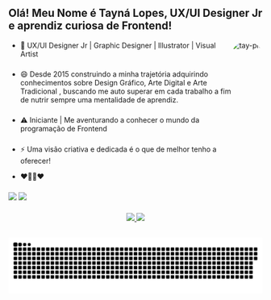## Olá! Meu Nome é Tayná Lopes, UX/UI Designer Jr e aprendiz curiosa de Frontend!

<div>
  <img align="right" alt="tay-pic" height="300" style="border-radius:300px;" src="https://taynalopes.com/wp-content/uploads/2021/12/Webp.net-gifmaker.gif">
  </div>

- 👸 UX/UI Designer Jr | Graphic Designer | Illustrator | Visual Artist 

### 
 
- 😄 Desde 2015 construindo a minha trajetória adquirindo conhecimentos sobre Design Gráfico, Arte Digital e Arte Tradicional , buscando me auto superar em cada trabalho a fim de nutrir sempre uma mentalidade de aprendiz. 

###

- ⚠️  Iniciante | Me aventurando a conhecer o mundo da programação de Frontend

###

- ⚡ Uma visão criativa e dedicada é o que de melhor tenho a oferecer! 

- ❤️👩‍💻❤️
 
###

<div> 
  <a href = "mailto:taynalopes0@gmail.com"><img src="https://img.shields.io/badge/-Gmail-%23333?style=for-the-badge&logo=gmail&logoColor=white" target="_blank"></a>
  <a href="https://www.linkedin.com/in/tayn%C3%A1lopes/" target="_blank"><img src="https://img.shields.io/badge/-LinkedIn-%230077B5?style=for-the-badge&logo=linkedin&logoColor=white" target="_blank"></a> 
</div>
 
  ###
  
<div align="center">
  <a href="https://github.com/tay-lopes">
  <img height="150em" src="https://github-readme-stats.vercel.app/api?username=tay-lopes&show_icons=true&theme=jolly&include_all_commits=true&count_private=true"/>
  <img height="150em" src="https://github-readme-stats.vercel.app/api/top-langs/?username=tay-lopes&layout=compact&langs_count=7&theme=jolly"/>
</div>

  
  ##
 
<div align="center"> 
  
  ![Snake animation](https://github.com/tay-lopes/tay-lopes/blob/output/github-contribution-grid-snake.svg)
 
</div>


